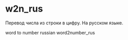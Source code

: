 # w2n_rus
Перевод числа из строки в цифру. На русском языке.

word to number russian
word2number_rus

